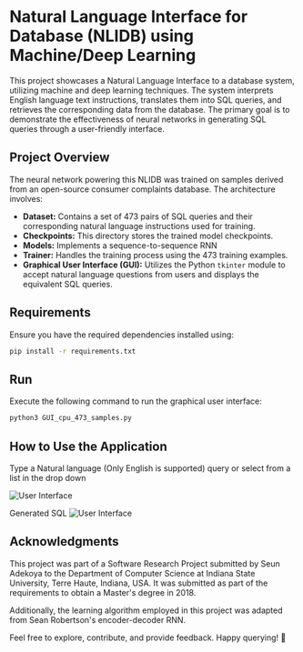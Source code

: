 # Natural Language Interface for Database (NLIDB) using Machine/Deep Learning

This project showcases a Natural Language Interface to a database system, utilizing machine and deep learning techniques. The system interprets English language text instructions, translates them into SQL queries, and retrieves the corresponding data from the database. The primary goal is to demonstrate the effectiveness of neural networks in generating SQL queries through a user-friendly interface.

## Project Overview

The neural network powering this NLIDB was trained on samples derived from an open-source consumer complaints database. The architecture involves:

- **Dataset:** Contains a set of 473 pairs of SQL queries and their corresponding natural language instructions used for training.
- **Checkpoints:** This directory stores the trained model checkpoints.
- **Models:** Implements a sequence-to-sequence RNN
- **Trainer:** Handles the training process using the 473 training examples.
- **Graphical User Interface (GUI):** Utilizes the Python `tkinter` module to accept natural language questions from users and displays the equivalent SQL queries.

## Requirements

Ensure you have the required dependencies installed using:

```bash
pip install -r requirements.txt
```


## Run

Execute the following command to run the graphical user interface:

```bash
python3 GUI_cpu_473_samples.py
```

## How to Use the Application
Type a Natural language (Only English is supported) query or select from a list in the drop down

![User Interface](https://github.com/yourusername/yourrepository/raw/main/path/to/your/image.png)


Generated SQL 
![User Interface](https://github.com/yourusername/yourrepository/raw/main/path/to/your/image.png)


## Acknowledgments
This project was part of a Software Research Project submitted by Seun Adekoya to the Department of Computer Science at Indiana State University, Terre Haute, Indiana, USA. It was submitted as part of the requirements to obtain a Master's degree in 2018.

Additionally, the learning algorithm employed in this project was adapted from Sean Robertson's encoder-decoder RNN.


Feel free to explore, contribute, and provide feedback. Happy querying! 🚀

